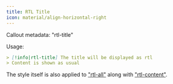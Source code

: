 ```yaml
---
title: RTL Title
icon: material/align-horizontal-right
---
```


Callout metadata: "rtl-title"

Usage:
```md
> [!info|rtl-title] The title will be displayed as rtl
> Content is shown as usual
```

The style itself is also applied to ["rtl-all"](../combined-styling/page-11.md) along with ["rtl-content"](../content-styling/page-1.md).